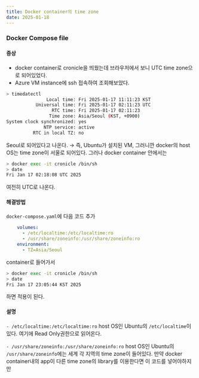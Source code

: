 ```yaml
---
title: Docker container의 time zone
date: 2025-01-18
---
```

### Docker Compose file
#### 증상
- docker container로 cronicle을 띄웠는데 브라우저에서 보니 UTC time zone으로 되어있었다.
- Azure VM instance에 ssh 접속하여 조회해보았다.

```sh
> timedatectl
               Local time: Fri 2025-01-17 11:11:23 KST
           Universal time: Fri 2025-01-17 02:11:23 UTC
                 RTC time: Fri 2025-01-17 02:11:23
                Time zone: Asia/Seoul (KST, +0900)
System clock synchronized: yes
              NTP service: active
          RTC in local TZ: no
```

Seoul로 되어있다고 나온다. → 즉, Ubuntu가 설치된 VM, 그러니깐 docker의 host OS는 time zone이 서울로 되어있다.
그러나 docker container 안에서는
```sh
> docker exec -it cronicle /bin/sh
> date
Fri Jan 17 02:18:08 UTC 2025
```

여전히 UTC로 나온다.

#### 해결방법
`docker-compose.yaml`에 다음 코드 추가
```yaml
    volumes:
      - /etc/localtime:/etc/localtime:ro
      - /usr/share/zoneinfo:/usr/share/zoneinfo:ro
    environment:
      - TZ=Asia/Seoul
```

container로 들어가서
```sh
> docker exec -it cronicle /bin/sh
> date
Fri Jan 17 23:05:44 KST 2025
```
하면 적용이 된다.

#### 설명
`- /etc/localtime:/etc/localtime:ro`
host OS인 Ubuntu의 `/etc/localtime`이 있다. 여기에 Read Only권한으로 읽어온다.

`- /usr/share/zoneinfo:/usr/share/zoneinfo:ro`
host OS인 Ubuntu의 `/usr/share/zoneinfo`에는 세계 각 지역의 time zone이 들어있다. 만약 docker container내의 app이 다른 time zone의 library를 이용한다면 이 코드를 넣어야하지만 

